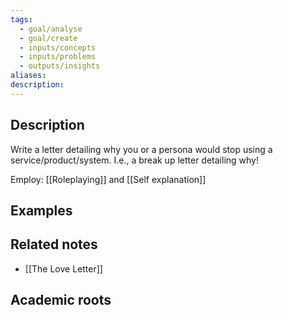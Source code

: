 ```yaml
---
tags:
  - goal/analyse
  - goal/create
  - inputs/concepts
  - inputs/problems
  - outputs/insights
aliases: 
description:
---
```


## Description
Write a letter detailing why you or a persona would stop using a service/product/system. I.e., a break up letter detailing why! 

Employ: [[Roleplaying]] and [[Self explanation]]

## Examples 


## Related notes 
- [[The Love Letter]]

## Academic roots
